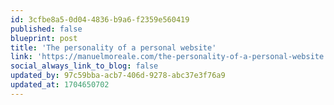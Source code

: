 ```yaml
---
id: 3cfbe8a5-0d04-4836-b9a6-f2359e560419
published: false
blueprint: post
title: 'The personality of a personal website'
link: 'https://manuelmoreale.com/the-personality-of-a-personal-website'
social_always_link_to_blog: false
updated_by: 97c59bba-acb7-406d-9278-abc37e3f76a9
updated_at: 1704650702
---
```

